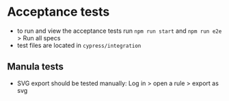 # Acceptance tests
- to run and view the acceptance tests run ```npm run start``` and ```npm run e2e``` > Run all specs
- test files are located in ```cypress/integration```

## Manula tests
- SVG export should be tested manually: Log in > open a rule > export as svg